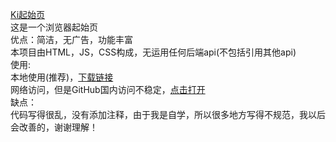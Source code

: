 <a href="https://yuigasuki.github.io/ki/index.html">Ki起始页</a><br>
这是一个浏览器起始页<br>
优点：简洁，无广告，功能丰富<br>
本项目由HTML，JS，CSS构成，无运用任何后端api(不包括引用其他api)<br>
使用:<br>
本地使用(推荐)，<a href="https://codeload.github.com/Yuigasuki/ki/zip/refs/heads/main">下载链接</a><br>
网络访问，但是GitHub国内访问不稳定，<a href="https://yuigasuki.github.io/ki/index.html">点击打开</a><br>
缺点：<br>
代码写得很乱，没有添加注释，由于我是自学，所以很多地方写得不规范，我以后会改善的，谢谢理解！
